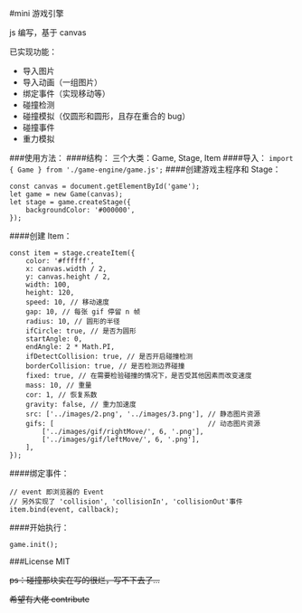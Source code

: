#mini 游戏引擎

js 编写，基于 canvas

已实现功能：
* 导入图片
* 导入动画（一组图片）
* 绑定事件（实现移动等）
* 碰撞检测
* 碰撞模拟（仅圆形和圆形，且存在重合的 bug）
* 碰撞事件
* 重力模拟

###使用方法：
####结构：
三个大类：Game, Stage, Item
####导入：
<code>import { Game } from './game-engine/game.js';</code>
####创建游戏主程序和 Stage：
```ecmascript 6
const canvas = document.getElementById('game');
let game = new Game(canvas);
let stage = game.createStage({
    backgroundColor: '#000000', 
});
```
####创建 Item：
```ecmascript 6
const item = stage.createItem({
    color: '#ffffff',
    x: canvas.width / 2,
    y: canvas.height / 2,
    width: 100,
    height: 120,
    speed: 10, // 移动速度
    gap: 10, // 每张 gif 停留 n 帧
    radius: 10, // 圆形的半径
    ifCircle: true, // 是否为圆形
    startAngle: 0,
    endAngle: 2 * Math.PI,
    ifDetectCollision: true, // 是否开启碰撞检测
    borderCollision: true, // 是否检测边界碰撞
    fixed: true, // 在需要检验碰撞的情况下，是否受其他因素而改变速度
    mass: 10, // 重量
    cor: 1, // 恢复系数
    gravity: false, // 重力加速度
    src: ['../images/2.png', '../images/3.png'], // 静态图片资源
    gifs: [                                      // 动态图片资源
        ['../images/gif/rightMove/', 6, '.png'],
        ['../images/gif/leftMove/', 6, '.png'],
    ],
});
```
####绑定事件：
```ecmascript 6
// event 即浏览器的 Event
// 另外实现了 'collision', 'collisionIn', 'collisionOut'事件
item.bind(event, callback);
```
####开始执行：
```ecmascript 6
game.init();
```
###License
MIT

~~ps：碰撞那块实在写的很烂，写不下去了...~~

~~希望有大佬 contribute~~